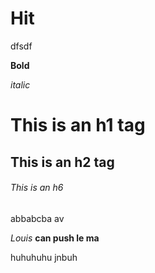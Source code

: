 # Hit

dfsdf

**Bold**

_italic_

# This is an h1 tag

## This is an h2 tag

###### This is an h6

abbabcba
av

_Louis_ **can push le ma**

huhuhuhu
jnbuh
